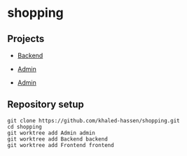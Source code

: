 # shopping

## Projects
* [Backend](https://github.com/khaled-hassen/shopping/tree/backend)

* [Admin](https://github.com/khaled-hassen/shopping/tree/admin)

* [Admin](https://github.com/khaled-hassen/shopping/tree/frontend)

## Repository setup
```
git clone https://github.com/khaled-hassen/shopping.git
cd shopping
git worktree add Admin admin
git worktree add Backend backend
git worktree add Frontend frontend
```
